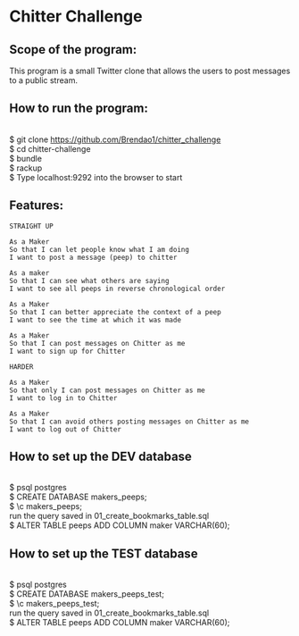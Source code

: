 Chitter Challenge
=================

Scope of the program:
-------

This program is a small Twitter clone that allows the users to post messages to a public stream.

How to run the program:
-------
<br>$ git clone https://github.com/Brendao1/chitter_challenge
<br>$ cd chitter-challenge
<br>$ bundle
<br>$ rackup
<br>$ Type localhost:9292 into the browser to start

Features:
-------

```
STRAIGHT UP

As a Maker
So that I can let people know what I am doing  
I want to post a message (peep) to chitter

As a maker
So that I can see what others are saying  
I want to see all peeps in reverse chronological order

As a Maker
So that I can better appreciate the context of a peep
I want to see the time at which it was made

As a Maker
So that I can post messages on Chitter as me
I want to sign up for Chitter

HARDER

As a Maker
So that only I can post messages on Chitter as me
I want to log in to Chitter

As a Maker
So that I can avoid others posting messages on Chitter as me
I want to log out of Chitter

```

## How to set up the DEV database
<br>$ psql postgres
<br>$ CREATE DATABASE makers_peeps;
<br>$ \c makers_peeps;
<br>run the query saved in 01_create_bookmarks_table.sql
<br>$ ALTER TABLE peeps ADD COLUMN maker VARCHAR(60);

## How to set up the TEST database
<br>$ psql postgres
<br>$ CREATE DATABASE makers_peeps_test;
<br>$ \c makers_peeps_test;
<br>run the query saved in 01_create_bookmarks_table.sql
<br>$ ALTER TABLE peeps ADD COLUMN maker VARCHAR(60);
